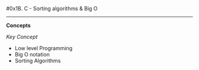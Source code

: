 #0x1B. C - Sorting algorithms & Big O

---
**Concepts**

*Key Concept*
- Low level Programming
- Big O notation
- Sorting Algorithms
